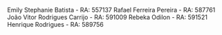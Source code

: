 Emily Stephanie Batista - RA: 557137
Rafael Ferreira Pereira - RA: 587761
João Vitor Rodrigues Carrijo - RA: 591009
Rebeka Odilon - RA: 591521
Henrique Rodrigues - RA: 589756

